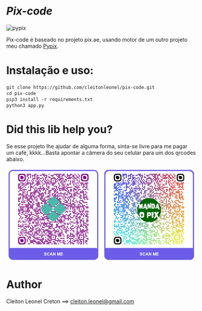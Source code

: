 # _Pix-code_

<img src="https://github.com/cleitonleonel/pypix/blob/master/pypix.png?raw=true" alt="pypix" width="450"/>

Pix-code é baseado no projeto pix.ae, usando motor de um outro projeto meu chamado [Pypix](https://github.com/cleitonleonel/pypix.git).
# Instalação e uso:

```shell
git clone https://github.com/cleitonleonel/pix-code.git
cd pix-code
pip3 install -r requirements.txt
python3 app.py
```


# Did this lib help you?

Se esse projeto lhe ajudar de alguma forma, sinta-se livre para me pagar um café, kkkk...Basta apontar a câmera do seu celular para um dos qrcodes abaixo.

<img src="https://github.com/cleitonleonel/pypix/blob/master/qrcode.png?raw=true" alt="QRCode Doação" width="250"/>

<img src="https://github.com/cleitonleonel/pypix/blob/master/artistic.gif?raw=true" alt="QRCode Doação" width="250"/>

# Author

Cleiton Leonel Creton ==> cleiton.leonel@gmail.com